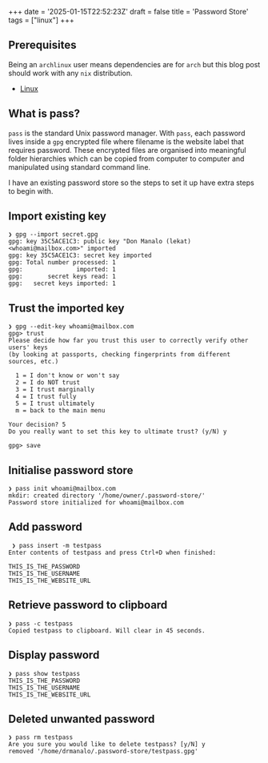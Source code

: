 +++
date = '2025-01-15T22:52:23Z'
draft = false
title = 'Password Store'
tags = ["linux"]
+++

## Prerequisites
Being an `archlinux` user means dependencies are for `arch` but this blog post should work with any `nix` distribution.
- [Linux](https://wiki.archlinux.org/title/Installation_guide)

## What is pass?
`pass` is the standard Unix password manager. With `pass`, each password lives inside a `gpg` encrypted file where filename is the website label that requires password. These encrypted files are organised into meaningful folder hierarchies which can be copied from computer to computer and manipulated using standard command line.

I have an existing password store so the steps to set it up have extra steps to begin with.

## Import existing key
```
❯ gpg --import secret.gpg
gpg: key 35C5ACE1C3: public key "Don Manalo (lekat) <whoami@mailbox.com>" imported
gpg: key 35C5ACE1C3: secret key imported
gpg: Total number processed: 1
gpg:               imported: 1
gpg:       secret keys read: 1
gpg:   secret keys imported: 1
```

## Trust the imported key
```
❯ gpg --edit-key whoami@mailbox.com
gpg> trust
Please decide how far you trust this user to correctly verify other users' keys
(by looking at passports, checking fingerprints from different sources, etc.)

  1 = I don't know or won't say
  2 = I do NOT trust
  3 = I trust marginally
  4 = I trust fully
  5 = I trust ultimately
  m = back to the main menu

Your decision? 5
Do you really want to set this key to ultimate trust? (y/N) y

gpg> save
```

## Initialise password store
```
❯ pass init whoami@mailbox.com
mkdir: created directory '/home/owner/.password-store/'
Password store initialized for whoami@mailbox.com
```

## Add password
```
 ❯ pass insert -m testpass
Enter contents of testpass and press Ctrl+D when finished:

THIS_IS_THE_PASSWORD
THIS_IS_THE_USERNAME
THIS_IS_THE_WEBSITE_URL
```

## Retrieve password to clipboard
```
❯ pass -c testpass
Copied testpass to clipboard. Will clear in 45 seconds.
```

## Display password
```
❯ pass show testpass
THIS_IS_THE_PASSWORD
THIS_IS_THE_USERNAME
THIS_IS_THE_WEBSITE_URL
```

## Deleted unwanted password
```
❯ pass rm testpass
Are you sure you would like to delete testpass? [y/N] y
removed '/home/drmanalo/.password-store/testpass.gpg'
```
